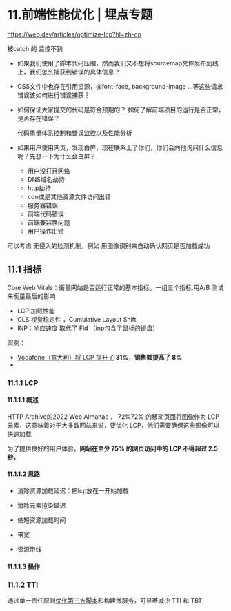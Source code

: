# 11.前端性能优化 | 埋点专题



https://web.dev/articles/optimize-lcp?hl=zh-cn



被catch 的 监控不到

- 如果我们使用了脚本代码压缩，然而我们又不想将sourcemap文件发布到线上，我们怎么捕获到错误的具体信息？

- CSS文件中也存在引用资源，@font-face, background-image ...等这些请求错误该如何进行错误捕获？

- 如何保证大家提交的代码是符合预期的？ 如何了解前端项目的运行是否正常，是否存在错误？

  代码质量体系控制和错误监控以及性能分析

- 如果用户使用网页，发现白屏，现在联系上了你们，你们会向他询问什么信息呢？先想一下为什么会白屏？

  - 用户没打开网络
  - DNS域名劫持
  - http劫持
  - cdn或是其他资源文件访问出错
  - 服务器错误
  - 前端代码错误
  - 前端兼容性问题
  - 用户操作出错

  





可以考虑 无侵入的检测机制，例如 用图像识别来自动确认网页是否加载成功



## 11.1 指标



Core Web Vitals：衡量网站是否运行正常的基本指标。一组三个指标.用A/B 测试来衡量最后的影响

- LCP:加载性能
- CLS:视觉稳定性 ，Cumulative Layout Shift 
- INP：响应速度  取代了 Fid （inp包含了鼠标的键盘）

案例：

- [Vodafone（意大利）将 LCP 提升了](https://web.dev/case-studies/vodafone?hl=zh-cn) **31%**，**销售额提高了 8%**
- 

### 11.1.1 LCP



#### 11.1.1.1 概述

HTTP Archive的2022 Web Almanac ， 72%72% 的移动页面将图像作为 LCP 元素，这意味着对于大多数网站来说，要优化 LCP，他们需要确保这些图像可以快速加载

为了提供良好的用户体验，**网站在至少 75% 的网页访问中的 LCP 不得超过 2.5 秒。**

#### 11.1.1.2 思路

- 消除资源加载延迟：把lcp放在一开始加载

-  消除元素渲染延迟

-  缩短资源加载时间

  - 带宽
  - 资源带线





#### 11.1.1.3 操作





### 11.1.2 TTI



通过单一责任原则[优化第三方脚本](https://web.dev/articles/controlling-third-party-scripts?hl=zh-cn)和构建微服务，可显著减少 TTI 和 TBT



